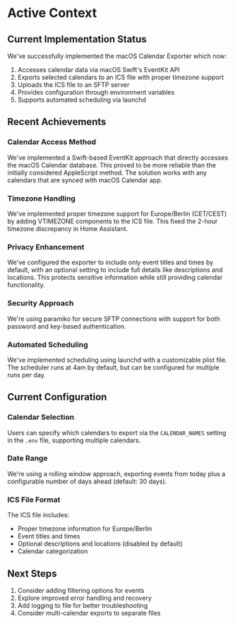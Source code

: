 # Active Context

## Current Implementation Status
We've successfully implemented the macOS Calendar Exporter which now:

1. Accesses calendar data via macOS Swift's EventKit API
2. Exports selected calendars to an ICS file with proper timezone support
3. Uploads the ICS file to an SFTP server
4. Provides configuration through environment variables
5. Supports automated scheduling via launchd

## Recent Achievements

### Calendar Access Method
We've implemented a Swift-based EventKit approach that directly accesses the macOS Calendar database. This proved to be more reliable than the initially considered AppleScript method. The solution works with any calendars that are synced with macOS Calendar app.

### Timezone Handling
We've implemented proper timezone support for Europe/Berlin (CET/CEST) by adding VTIMEZONE components to the ICS file. This fixed the 2-hour timezone discrepancy in Home Assistant.

### Privacy Enhancement
We've configured the exporter to include only event titles and times by default, with an optional setting to include full details like descriptions and locations. This protects sensitive information while still providing calendar functionality.

### Security Approach
We're using paramiko for secure SFTP connections with support for both password and key-based authentication.

### Automated Scheduling
We've implemented scheduling using launchd with a customizable plist file. The scheduler runs at 4am by default, but can be configured for multiple runs per day.

## Current Configuration

### Calendar Selection
Users can specify which calendars to export via the `CALENDAR_NAMES` setting in the `.env` file, supporting multiple calendars.

### Date Range
We're using a rolling window approach, exporting events from today plus a configurable number of days ahead (default: 30 days).

### ICS File Format
The ICS file includes:
- Proper timezone information for Europe/Berlin
- Event titles and times
- Optional descriptions and locations (disabled by default)
- Calendar categorization

## Next Steps
1. Consider adding filtering options for events
2. Explore improved error handling and recovery
3. Add logging to file for better troubleshooting
4. Consider multi-calendar exports to separate files
